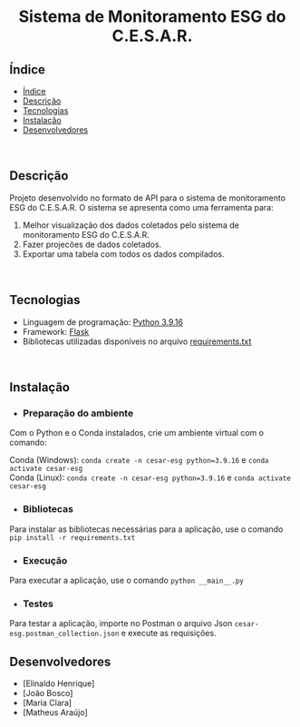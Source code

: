 <h1 align="center"> Sistema de Monitoramento ESG do C.E.S.A.R.  </h1>

## Índice

- [Índice](#índice)
- [Descrição](#descrição)
- [Tecnologias](#tecnologias)
- [Instalação](#instalação)
- [Desenvolvedores](#desenvolvedores)

<br>

## Descrição

Projeto desenvolvido no formato de API para o sistema de monitoramento ESG do C.E.S.A.R. 
O sistema se apresenta como uma ferramenta para:

1. Melhor visualização dos dados coletados pelo sistema de monitoramento ESG do C.E.S.A.R.
2. Fazer projecões de dados coletados.
3. Exportar uma tabela com todos os dados compilados.

<br>

## Tecnologias

- Linguagem de programação: [Python 3.9.16](#https://www.python.org)
- Framework: [Flask](#https://flask.palletsprojects.com/en/2.1.x/)
- Bibliotecas utilizadas disponíveis no arquivo [requirements.txt](#)

<br>

## Instalação

- ### Preparação do ambiente
<p>Com o Python e o Conda instalados, crie um ambiente virtual com o comando:<p>

Conda (Windows): `conda create -n cesar-esg python=3.9.16` e `conda activate cesar-esg`
<br>
Conda (Linux): `conda create -n cesar-esg python=3.9.16` e `conda activate cesar-esg`

- ### Bibliotecas
Para instalar as bibliotecas necessárias para a aplicação, use o comando `pip install -r requirements.txt`

- ### Execução
Para executar a aplicação, use o comando `python __main__.py`

- ### Testes
Para testar a aplicação, importe no Postman o arquivo Json `cesar-esg.postman_collection.json` e execute as requisições.
<br>

## Desenvolvedores

- [Elinaldo Henrique]
- [João Bosco]
- [Maria Clara]
- [Matheus Araújo]

